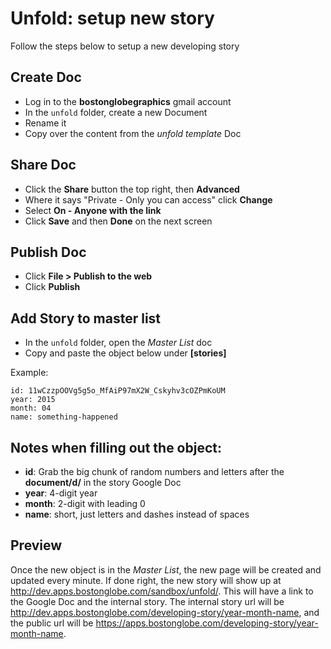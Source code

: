# Unfold: setup new story

Follow the steps below to setup a new developing story

## Create Doc
* Log in to the **bostonglobegraphics** gmail account
* In the `unfold` folder, create a new Document
* Rename it
* Copy over the content from the *unfold template* Doc

## Share Doc
* Click the **Share** button the top right, then **Advanced**
* Where it says "Private - Only you can access" click **Change**
* Select **On - Anyone with the link**
* Click **Save** and then **Done** on the next screen

## Publish Doc
* Click **File > Publish to the web**
* Click **Publish**

## Add Story to master list
* In the `unfold` folder, open the *Master List* doc
* Copy and paste the object below under **[stories]** 

Example:
```
id: 11wCzzpOOVg5g5o_MfAiP97mX2W_Cskyhv3cOZPmKoUM
year: 2015
month: 04
name: something-happened
```

## Notes when filling out the object:
* **id**: Grab the big chunk of random numbers and letters after the **document/d/** in the story Google Doc
* **year**: 4-digit year
* **month**: 2-digit with leading 0
* **name**: short, just letters and dashes instead of spaces

## Preview
Once the new object is in the *Master List*, the new page will be created and updated every minute. If done right, the new story will show up at http://dev.apps.bostonglobe.com/sandbox/unfold/. This will have a link to the Google Doc and the internal story. The internal story url will be http://dev.apps.bostonglobe.com/developing-story/year-month-name, and the public url will be https://apps.bostonglobe.com/developing-story/year-month-name.